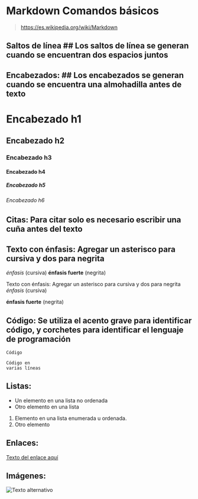  # Markdown Comandos básicos

>https://es.wikipedia.org/wiki/Markdown

## Saltos de línea ## Los saltos de línea se generan cuando se encuentran dos espacios juntos

## Encabezados: ## Los encabezados se generan cuando se encuentra una almohadilla antes de texto

# Encabezado h1 
## Encabezado h2
### Encabezado h3
#### Encabezado h4
##### Encabezado h5
###### Encabezado h6

## Citas: Para citar solo es necesario escribir una cuña antes del texto
>

## Texto con énfasis: Agregar un asterisco para cursiva y dos para negrita

*énfasis* (cursiva)
**énfasis fuerte** (negrita)


Texto con énfasis: Agregar un asterisco para cursiva y dos para negrita
 *énfasis* (cursiva)

 **énfasis fuerte** (negrita)
 
 ## Código: Se utiliza el acento grave para identificar código, y corchetes para identificar el lenguaje de programación
 `Código`
 ``` [language]
 Código en 
 varias líneas
 ```
 
 ## Listas:
 * Un elemento en una lista no ordenada
 * Otro elemento en una lista
 
 1. Elemento en una lista enumerada u ordenada.
 2. Otro elemento
 
## Enlaces:
 [Texto del enlace aquí](URL "Título del enlace")

## Imágenes:
![Texto alternativo](URL "Título de la imagen")
